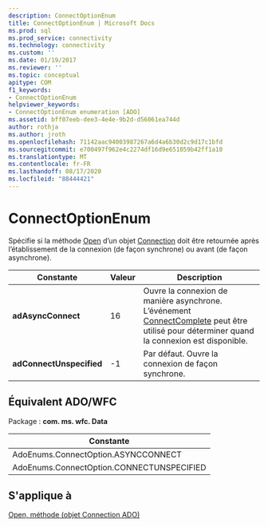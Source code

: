 ```yaml
---
description: ConnectOptionEnum
title: ConnectOptionEnum | Microsoft Docs
ms.prod: sql
ms.prod_service: connectivity
ms.technology: connectivity
ms.custom: ''
ms.date: 01/19/2017
ms.reviewer: ''
ms.topic: conceptual
apitype: COM
f1_keywords:
- ConnectOptionEnum
helpviewer_keywords:
- ConnectOptionEnum enumeration [ADO]
ms.assetid: bff07eeb-dee3-4e4e-9b2d-d56061ea744d
author: rothja
ms.author: jroth
ms.openlocfilehash: 71142aac94003987267a6d4a6b30d2c9d17c1bfd
ms.sourcegitcommit: e700497f962e4c2274df16d9e651059b42ff1a10
ms.translationtype: MT
ms.contentlocale: fr-FR
ms.lasthandoff: 08/17/2020
ms.locfileid: "88444421"
---
```

# <a name="connectoptionenum"></a>ConnectOptionEnum
Spécifie si la méthode [Open](../../../ado/reference/ado-api/open-method-ado-connection.md) d’un objet [Connection](../../../ado/reference/ado-api/connection-object-ado.md) doit être retournée après l’établissement de la connexion (de façon synchrone) ou avant (de façon asynchrone).  
  
|Constante|Valeur|Description|  
|--------------|-----------|-----------------|  
|**adAsyncConnect**|16|Ouvre la connexion de manière asynchrone. L’événement [ConnectComplete](../../../ado/reference/ado-api/connectcomplete-and-disconnect-events-ado.md) peut être utilisé pour déterminer quand la connexion est disponible.|  
|**adConnectUnspecified**|-1|Par défaut. Ouvre la connexion de façon synchrone.|  
  
## <a name="adowfc-equivalent"></a>Équivalent ADO/WFC  
 Package : **com. ms. wfc. Data**  
  
|Constante|  
|--------------|  
|AdoEnums.ConnectOption.ASYNCCONNECT|  
|AdoEnums.ConnectOption.CONNECTUNSPECIFIED|  
  
## <a name="applies-to"></a>S'applique à  
 [Open, méthode (objet Connection ADO)](../../../ado/reference/ado-api/open-method-ado-connection.md)
